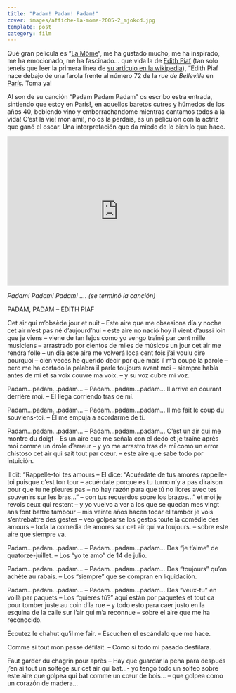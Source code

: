 ```yaml
---
title: "Padam! Padam! Padam!"
cover: images/affiche-la-mome-2005-2_mjokcd.jpg
template: post
category: film
---
```


Qué gran pelicula es “[La Môme](http://www.imdb.com/title/tt0450188/)“, me ha gustado mucho, me ha inspirado, me ha emocionado, me ha fascinado… que vida la de [Edith Piaf](http://es.wikipedia.org/wiki/Edith_Piaf) (tan solo teneis que leer la primera linea de [su artículo en la wikipedia](http://es.wikipedia.org/wiki/Edith_Piaf)), “Edith Piaf nace debajo de una farola frente al número 72 de la *rue de Belleville* en [París](http://es.wikipedia.org/wiki/Par%C3%ADs "París"). Toma ya!

Al son de su canción “Padam Padam Padam” os escribo estra entrada, sintiendo que estoy en París!, en aquellos baretos cutres y húmedos de los años 40, bebiendo vino y emborrachandome mientras cantamos todos a la vida! C’est la vie! mon ami!, no os la perdais, es un peliculón con la actriz que ganó el oscar. Una interpretación que da miedo de lo bien lo que hace.

<iframe allowfullscreen="" frameborder="0" height="340" src="https://www.youtube.com/embed/0Ih5z4WTVDw?feature=oembed" width="100%"></iframe>

*Padam! Padam! Padam! …. (se terminó la canción)*

PADAM, PADAM – EDITH PIAF

Cet air qui m’obsède jour et nuit – Este aire que me obsesiona día y noche
cet air n’est pas né d’aujourd’hui – este aire no nació hoy
il vient d’aussi loin que je viens – viene de tan lejos como yo vengo
traîné par cent mille musiciens – arrastrado por cientos de miles de músicos
un jour cet air me rendra folle – un día este aire me volverá loca
cent fois j’ai voulu dire pourquoi – cien veces he querido decir por qué
mais il m’a coupé la parole – pero me ha cortado la palabra
il parle toujours avant moi – siempre habla antes de mí
et sa voix couvre ma voix. – y su voz cubre mi voz.

Padam…padam…padam… – Padam…padam…padam…
Il arrive en courant derrière moi. – Él llega corriendo tras de mí.

Padam…padam…padam… – Padam…padam…padam…
Il me fait le coup du souviens-toi. – Él me empuja a acordarme de ti.

Padam…padam…padam… – Padam…padam…padam…
C’est un air qui me montre du doigt – Es un aire que me señala con el dedo
et je traîne après moi comme un drole d’erreur – y yo me arrastro tras de mí como un error chistoso
cet air qui sait tout par cœur. – este aire que sabe todo por intuición.

Il dit: “Rappelle-toi tes amours – El dice: “Acuérdate de tus amores
rappelle-toi puisque c’est ton tour – acuérdate porque es tu turno
n’y a pas d’raison pour que tu ne pleures pas – no hay razón para que tú no llores
avec tes souvenirs sur les bras…” – con tus recuerdos sobre los brazos…”
et moi je revois ceux qui restent – y yo vuelvo a ver a los que se quedan
mes vingt ans font battre tambour – mis veinte años hacen tocar el tambor
je vois s’entrebattre des gestes – veo golpearse los gestos
toute la comédie des amours – toda la comedia de amores
sur cet air qui va toujours. – sobre este aire que siempre va.

Padam…padam…padam… – Padam…padam…padam…
Des “je t’aime” de quatorze-juillet. – Los “yo te amo” de 14 de julio.

Padam…padam…padam… – Padam…padam…padam…
Des “toujours” qu’on achète au rabais. – Los “siempre” que se compran en liquidación.

Padam…padam…padam… – Padam…padam…padam…
Des “veux-tu” en voilà par paquets – Los “quieres tú?” aquí están por paquetes
et tout ca pour tomber juste au coin d’la rue – y todo esto para caer justo en la esquina de la calle
sur l’air qui m’a reconnue – sobre el aire que me ha reconocido.

Écoutez le chahut qu’il me fair. – Escuchen el escándalo que me hace.

Comme si tout mon passé défilait. – Como si todo mi pasado desfilara.

Faut garder du chagrin pour après – Hay que guardar la pena para después
j’en ai tout un solfège sur cet air qui bat…- yo tengo todo un solfeo sobre este aire que golpea
qui bat comme un cœur de bois… – que golpea como un corazón de madera…
